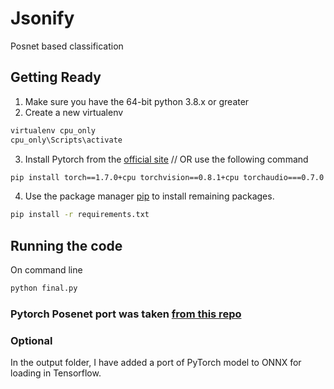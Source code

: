 # Jsonify

Posnet based classification

## Getting Ready
1. Make sure you have the 64-bit python 3.8.x or greater
2. Create a new virtualenv
```bash
virtualenv cpu_only
cpu_only\Scripts\activate
```
3. Install Pytorch from the [official site](https://pytorch.org/get-started/locally/) // OR use the following command
```bash
pip install torch==1.7.0+cpu torchvision==0.8.1+cpu torchaudio===0.7.0 -f https://download.pytorch.org/whl/torch_stable.html
```


4. Use the package manager [pip](https://pip.pypa.io/en/stable/) to install remaining packages.

```bash
pip install -r requirements.txt
```

## Running the code
On command line
```bash
python final.py
```


### Pytorch Posenet port was taken [from this repo](https://github.com/rwightman/posenet-pytorch)

### Optional
In the output folder, I have added a port of PyTorch model to ONNX for loading in Tensorflow.
